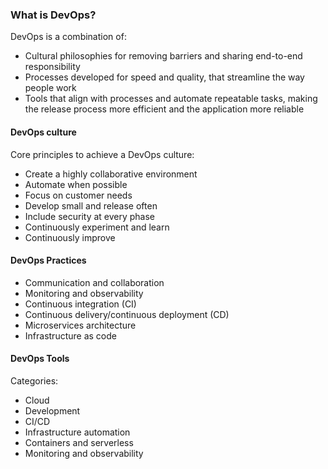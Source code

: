 ### What is DevOps?
DevOps is a combination of:
* Cultural philosophies for removing barriers and sharing end-to-end responsibility
* Processes developed for speed and quality, that streamline the way people work
* Tools that align with processes and automate repeatable tasks, making the release process more efficient and the application more reliable

#### DevOps culture
Core principles to achieve a DevOps culture:
* Create a highly collaborative environment
* Automate when possible
* Focus on customer needs
* Develop small and release often
* Include security at every phase
* Continuously experiment and learn
* Continuously improve

#### DevOps Practices
* Communication and collaboration
* Monitoring and observability
* Continuous integration (CI)
* Continuous delivery/continuous deployment (CD)
* Microservices architecture
* Infrastructure as code

#### DevOps Tools
Categories:
* Cloud
* Development
* CI/CD
* Infrastructure automation
* Containers and serverless
* Monitoring and observability
